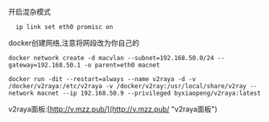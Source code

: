 开启混杂模式

`` 
ip link set eth0 promisc on``

docker创建网络,注意将网段改为你自己的

``docker network create -d macvlan --subnet=192.168.50.0/24 --gateway=192.168.50.1 -o parent=eth0 macnet``

``docker run -dit --restart=always --name v2raya -d -v /docker/v2raya:/etc/v2raya -v /docker/v2ray:/usr/local/share/v2ray --network macnet --ip 192.168.50.9 --privileged byxiaopeng/v2raya:latest``

v2raya面板:[http://v.mzz.pub/](http://v.mzz.pub/ "v2raya面板")
